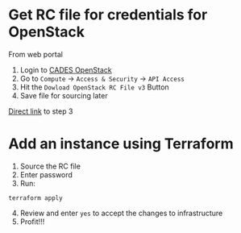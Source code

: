 # Get RC file for credentials for OpenStack

From web portal
1) Login to [CADES OpenStack]()
2) Go to `Compute` -> `Access & Security` -> `API Access`
3) Hit the `Dowload OpenStack RC File v3` Button
4) Save file for sourcing later

[Direct link](https://cloud.cades.ornl.gov/dashboard/project/access_and_security/api_access/openrc/) to step 3

# Add an instance using Terraform
1) Source the RC file
2) Enter password
3) Run:
```
terraform apply
```
4) Review and enter `yes` to accept the changes to infrastructure
5) Profit!!!
